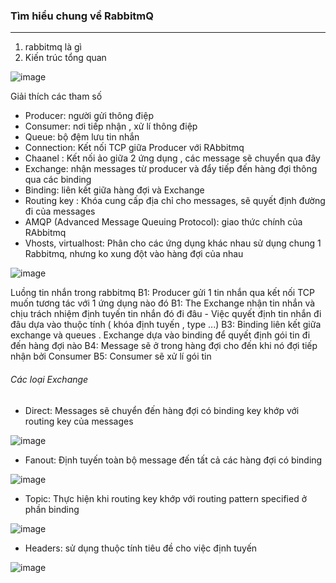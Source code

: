 ### Tìm hiểu chung về RabbitmQ
---

1. rabbitmq là gì
2. Kiến trúc tổng quan 

![image](https://user-images.githubusercontent.com/50499526/190965540-646bc8e2-a9eb-43f4-ab51-0040f3783da5.png)

Giải thích các tham số
- Producer: người gửi thông điệp
- Consumer: nơi tiếp nhận , xử lí thông điệp
- Queue: bộ đệm lưu tin nhắn
- Connection: Kết nối TCP giữa Producer với RAbbitmq
- Chaanel : Kết nối ảo giữa 2 ứng dụng , các message sẽ chuyển qua đây
- Exchange: nhận messages từ producer và đẩy tiếp đến hàng đợi thông qua các binding
- Binding: liên kết giữa hàng đợi và Exchange
- Routing key : Khóa cung cấp địa chỉ cho messages, sẽ quyết định đường đi của messages
- AMQP (Advanced Message Queuing Protocol): giao thức chính của RAbbitmq
- Vhosts, virtualhost: Phân cho các ứng dụng khác nhau sử dụng chung 1 Rabbitmq, nhưng ko xung đột vào hàng đợi của nhau

![image](https://user-images.githubusercontent.com/50499526/190965613-7d02869f-5d50-4664-846b-257a1baaa820.png)

Luồng tin nhắn trong rabbitmq
B1: Producer gửi 1 tin nhắn qua kết nối TCP muốn tương tác với 1 ứng dụng nào đó
B1: The Exchange nhận tin nhắn và chịu trách nhiệm định tuyến tin nhắn đó đi đâu
    - Việc quyết định tin nhắn đi đâu dựa vào thuộc tính ( khóa định tuyến , type ...)
B3: Binding liên kết giữa exchange và queues  . Exchange dựa vào binding để quyết định gói tin đi đến hàng đợi nào
B4: Message sẽ ở trong hàng đợi cho đến khi nó đợi tiếp nhận bởi Consumer
B5: Consumer sẽ xử lí gói tin

###### Các loại Exchange
- Direct: Messages sẽ chuyển đến hàng đợi có binding key khớp với  routing key của messages 

![image](https://user-images.githubusercontent.com/50499526/190981236-6eda162d-5240-4d3c-97ba-b6acb352c997.png)

- Fanout: Định tuyến toàn bộ message đến tất cả các hàng đợi có binding 

![image](https://user-images.githubusercontent.com/50499526/190981836-13127c18-67ee-4910-ac7d-953d04d0955e.png)

- Topic: Thực hiện khi routing key khớp với routing pattern specified ở phần binding

![image](https://user-images.githubusercontent.com/50499526/190981394-87b14bc2-c108-40c3-a175-499b3129f8c6.png)

- Headers: sử dụng thuộc tính tiêu đề cho việc định tuyến

![image](https://user-images.githubusercontent.com/50499526/190981881-8710da62-a730-48c6-affe-9cc444c1c7f1.png)
